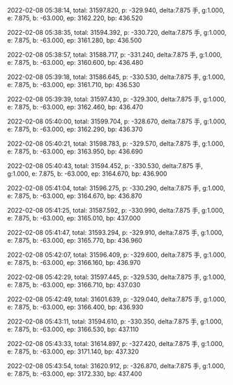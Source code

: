 2022-02-08 05:38:14, total: 31597.820, p: -329.940, delta:7.875 手, g:1.000, e: 7.875, b: -63.000, ep: 3162.220, bp: 436.520

2022-02-08 05:38:35, total: 31594.392, p: -330.720, delta:7.875 手, g:1.000, e: 7.875, b: -63.000, ep: 3161.280, bp: 436.500

2022-02-08 05:38:57, total: 31588.717, p: -331.240, delta:7.875 手, g:1.000, e: 7.875, b: -63.000, ep: 3160.600, bp: 436.480

2022-02-08 05:39:18, total: 31586.645, p: -330.530, delta:7.875 手, g:1.000, e: 7.875, b: -63.000, ep: 3161.710, bp: 436.530

2022-02-08 05:39:39, total: 31597.430, p: -329.300, delta:7.875 手, g:1.000, e: 7.875, b: -63.000, ep: 3162.460, bp: 436.470

2022-02-08 05:40:00, total: 31599.704, p: -328.670, delta:7.875 手, g:1.000, e: 7.875, b: -63.000, ep: 3162.290, bp: 436.370

2022-02-08 05:40:21, total: 31598.783, p: -329.570, delta:7.875 手, g:1.000, e: 7.875, b: -63.000, ep: 3163.950, bp: 436.690

2022-02-08 05:40:43, total: 31594.452, p: -330.530, delta:7.875 手, g:1.000, e: 7.875, b: -63.000, ep: 3164.670, bp: 436.900

2022-02-08 05:41:04, total: 31596.275, p: -330.290, delta:7.875 手, g:1.000, e: 7.875, b: -63.000, ep: 3164.670, bp: 436.870

2022-02-08 05:41:25, total: 31587.592, p: -330.990, delta:7.875 手, g:1.000, e: 7.875, b: -63.000, ep: 3165.010, bp: 437.000

2022-02-08 05:41:47, total: 31593.294, p: -329.910, delta:7.875 手, g:1.000, e: 7.875, b: -63.000, ep: 3165.770, bp: 436.960

2022-02-08 05:42:07, total: 31596.409, p: -329.600, delta:7.875 手, g:1.000, e: 7.875, b: -63.000, ep: 3166.160, bp: 436.970

2022-02-08 05:42:29, total: 31597.445, p: -329.530, delta:7.875 手, g:1.000, e: 7.875, b: -63.000, ep: 3166.710, bp: 437.030

2022-02-08 05:42:49, total: 31601.639, p: -329.040, delta:7.875 手, g:1.000, e: 7.875, b: -63.000, ep: 3166.400, bp: 436.930

2022-02-08 05:43:11, total: 31594.610, p: -330.350, delta:7.875 手, g:1.000, e: 7.875, b: -63.000, ep: 3166.530, bp: 437.110

2022-02-08 05:43:33, total: 31614.897, p: -327.420, delta:7.875 手, g:1.000, e: 7.875, b: -63.000, ep: 3171.140, bp: 437.320

2022-02-08 05:43:54, total: 31620.912, p: -326.870, delta:7.875 手, g:1.000, e: 7.875, b: -63.000, ep: 3172.330, bp: 437.400